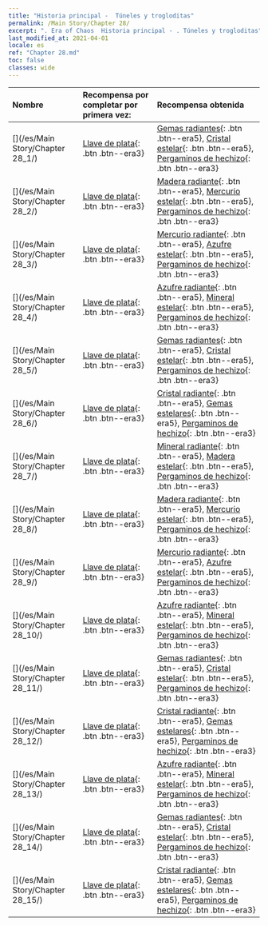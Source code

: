 ```yaml
---
title: "Historia principal -  Túneles y trogloditas"
permalink: /Main Story/Chapter 28/
excerpt: ". Era of Chaos  Historia principal - . Túneles y trogloditas"
last_modified_at: 2021-04-01
locale: es
ref: "Chapter 28.md"
toc: false
classes: wide
---
```


  | Nombre |  Recompensa por completar por primera vez: | Recompensa obtenida |
  |:------------|:------------|:------------| 
  | [](/es/Main Story/Chapter 28_1/) | [Llave de plata](/es/Items/con_693/){: .btn .btn--era3} | [Gemas radiantes](/es/Items/mat_100/){: .btn .btn--era5}, [Cristal estelar](/es/Items/mat_94/){: .btn .btn--era5}, [Pergaminos de hechizo](/es/Items/con_694/){: .btn .btn--era3} |
  | [](/es/Main Story/Chapter 28_2/) | [Llave de plata](/es/Items/con_693/){: .btn .btn--era3} | [Madera radiante](/es/Items/mat_97/){: .btn .btn--era5}, [Mercurio estelar](/es/Items/mat_91/){: .btn .btn--era5}, [Pergaminos de hechizo](/es/Items/con_694/){: .btn .btn--era3} |
  | [](/es/Main Story/Chapter 28_3/) | [Llave de plata](/es/Items/con_693/){: .btn .btn--era3} | [Mercurio radiante](/es/Items/mat_98/){: .btn .btn--era5}, [Azufre estelar](/es/Items/mat_92/){: .btn .btn--era5}, [Pergaminos de hechizo](/es/Items/con_694/){: .btn .btn--era3} |
  | [](/es/Main Story/Chapter 28_4/) | [Llave de plata](/es/Items/con_693/){: .btn .btn--era3} | [Azufre radiante](/es/Items/mat_99/){: .btn .btn--era5}, [Mineral estelar](/es/Items/mat_89/){: .btn .btn--era5}, [Pergaminos de hechizo](/es/Items/con_694/){: .btn .btn--era3} |
  | [](/es/Main Story/Chapter 28_5/) | [Llave de plata](/es/Items/con_693/){: .btn .btn--era3} | [Gemas radiantes](/es/Items/mat_100/){: .btn .btn--era5}, [Cristal estelar](/es/Items/mat_94/){: .btn .btn--era5}, [Pergaminos de hechizo](/es/Items/con_694/){: .btn .btn--era3} |
  | [](/es/Main Story/Chapter 28_6/) | [Llave de plata](/es/Items/con_693/){: .btn .btn--era3} | [Cristal radiante](/es/Items/mat_101/){: .btn .btn--era5}, [Gemas estelares](/es/Items/mat_93/){: .btn .btn--era5}, [Pergaminos de hechizo](/es/Items/con_694/){: .btn .btn--era3} |
  | [](/es/Main Story/Chapter 28_7/) | [Llave de plata](/es/Items/con_693/){: .btn .btn--era3} | [Mineral radiante](/es/Items/mat_96/){: .btn .btn--era5}, [Madera estelar](/es/Items/mat_90/){: .btn .btn--era5}, [Pergaminos de hechizo](/es/Items/con_694/){: .btn .btn--era3} |
  | [](/es/Main Story/Chapter 28_8/) | [Llave de plata](/es/Items/con_693/){: .btn .btn--era3} | [Madera radiante](/es/Items/mat_97/){: .btn .btn--era5}, [Mercurio estelar](/es/Items/mat_91/){: .btn .btn--era5}, [Pergaminos de hechizo](/es/Items/con_694/){: .btn .btn--era3} |
  | [](/es/Main Story/Chapter 28_9/) | [Llave de plata](/es/Items/con_693/){: .btn .btn--era3} | [Mercurio radiante](/es/Items/mat_98/){: .btn .btn--era5}, [Azufre estelar](/es/Items/mat_92/){: .btn .btn--era5}, [Pergaminos de hechizo](/es/Items/con_694/){: .btn .btn--era3} |
  | [](/es/Main Story/Chapter 28_10/) | [Llave de plata](/es/Items/con_693/){: .btn .btn--era3} | [Azufre radiante](/es/Items/mat_99/){: .btn .btn--era5}, [Mineral estelar](/es/Items/mat_89/){: .btn .btn--era5}, [Pergaminos de hechizo](/es/Items/con_694/){: .btn .btn--era3} |
  | [](/es/Main Story/Chapter 28_11/) | [Llave de plata](/es/Items/con_693/){: .btn .btn--era3} | [Gemas radiantes](/es/Items/mat_100/){: .btn .btn--era5}, [Cristal estelar](/es/Items/mat_94/){: .btn .btn--era5}, [Pergaminos de hechizo](/es/Items/con_694/){: .btn .btn--era3} |
  | [](/es/Main Story/Chapter 28_12/) | [Llave de plata](/es/Items/con_693/){: .btn .btn--era3} | [Cristal radiante](/es/Items/mat_101/){: .btn .btn--era5}, [Gemas estelares](/es/Items/mat_93/){: .btn .btn--era5}, [Pergaminos de hechizo](/es/Items/con_694/){: .btn .btn--era3} |
  | [](/es/Main Story/Chapter 28_13/) | [Llave de plata](/es/Items/con_693/){: .btn .btn--era3} | [Azufre radiante](/es/Items/mat_99/){: .btn .btn--era5}, [Mineral estelar](/es/Items/mat_89/){: .btn .btn--era5}, [Pergaminos de hechizo](/es/Items/con_694/){: .btn .btn--era3} |
  | [](/es/Main Story/Chapter 28_14/) | [Llave de plata](/es/Items/con_693/){: .btn .btn--era3} | [Gemas radiantes](/es/Items/mat_100/){: .btn .btn--era5}, [Cristal estelar](/es/Items/mat_94/){: .btn .btn--era5}, [Pergaminos de hechizo](/es/Items/con_694/){: .btn .btn--era3} |
  | [](/es/Main Story/Chapter 28_15/) | [Llave de plata](/es/Items/con_693/){: .btn .btn--era3} | [Cristal radiante](/es/Items/mat_101/){: .btn .btn--era5}, [Gemas estelares](/es/Items/mat_93/){: .btn .btn--era5}, [Pergaminos de hechizo](/es/Items/con_694/){: .btn .btn--era3} |
